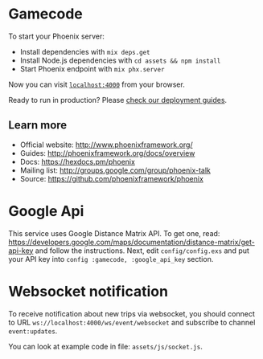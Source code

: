 # Gamecode

To start your Phoenix server:

  * Install dependencies with `mix deps.get`
  * Install Node.js dependencies with `cd assets && npm install`
  * Start Phoenix endpoint with `mix phx.server`

Now you can visit [`localhost:4000`](http://localhost:4000) from your browser.

Ready to run in production? Please [check our deployment guides](http://www.phoenixframework.org/docs/deployment).

## Learn more

  * Official website: http://www.phoenixframework.org/
  * Guides: http://phoenixframework.org/docs/overview
  * Docs: https://hexdocs.pm/phoenix
  * Mailing list: http://groups.google.com/group/phoenix-talk
  * Source: https://github.com/phoenixframework/phoenix

# Google Api

This service uses Google Distance Matrix API. 
To get one, read: https://developers.google.com/maps/documentation/distance-matrix/get-api-key and follow the instructions.
Next, edit `config/config.exs` and put your API key into `config :gamecode, :google_api_key` section.

# Websocket notification

To receive notification about new trips via websocket, you should connect to URL `ws://localhost:4000/ws/event/websocket` and subscribe to channel `event:updates`.

You can look at example code in file: `assets/js/socket.js`.
